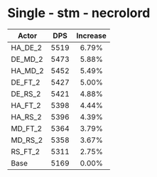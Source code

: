 # Single - stm - necrolord
| Actor | DPS | Increase |
|---|:---:|:---:|
|HA_DE_2|5519|6.79%|
|DE_MD_2|5473|5.88%|
|HA_MD_2|5452|5.49%|
|DE_FT_2|5427|5.00%|
|DE_RS_2|5421|4.88%|
|HA_FT_2|5398|4.44%|
|HA_RS_2|5396|4.39%|
|MD_FT_2|5364|3.79%|
|MD_RS_2|5358|3.67%|
|RS_FT_2|5311|2.75%|
|Base|5169|0.00%|
